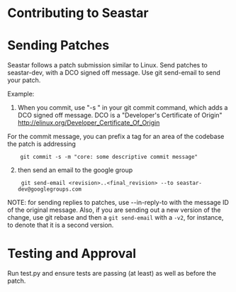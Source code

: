 Contributing to Seastar
=======================

# Sending Patches
Seastar follows a patch submission similar to Linux. Send patches to seastar-dev, with a DCO signed off message. Use git send-email to send your patch.

Example:

1. When you commit, use "-s " in your git commit command, which adds a DCO signed off message. DCO is a "Developer's Certificate of Origin" http://elinux.org/Developer_Certificate_Of_Origin

For the commit message, you can prefix a tag for an area of the codebase the patch is addressing

        git commit -s -m "core: some descriptive commit message"

2. then send an email to the google group

        git send-email <revision>..<final_revision> --to seastar-dev@googlegroups.com

NOTE: for sending replies to patches, use --in-reply-to with the message ID of the original message. Also, if you are sending out a new version of the change, use git rebase and then a `git send-email` with a `-v2`, for instance, to denote that it is a second version.

# Testing and Approval
Run test.py and ensure tests are passing (at least) as well as before the patch.








